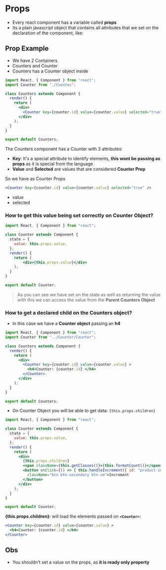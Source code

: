 # Props

- Every react component has a variable called **props**
- Its a plain javascript object that contains all attributes that we set
  on the declaration of the component, like:

## Prop Example

- We have 2 Containers
- Counters and Counter
- Counters has a Counter object inside

```jsx
import React, { Component } from "react";
import Counter from "./Counter";

class Counters extends Component {
  render() {
    return (
      <div>
        <Counter key={counter.id} value={counter.value} selected="true" />
      </div>
    );
  }
}

export default Counters;
```
The Counters component has a Counter with 3 attributes:
* **Key**: It's a special attribute to identify elements, **this wont
  be passing as props** as it is special from the language
* **Value** and **Selected** are values that are considered **Counter Prop**

So we have as Counter Props
```jsx
<Counter key={counter.id} value={counter.value} selected="true" />
```
* value
* selected


### How to get this value being set correctly on Counter Object?
```jsx
import React, { Component } from "react";

class Counter extends Component {
  state = {
    value: this.props.value,
  };
  render() {
    return (
        <div>{this.props.value}</div>
    );
  }
}

export default Counter;
```
> As you can see we have set on the state as well as returning the value
> with this we can access the value from the **Parent Counters Object**

### How to get a declared child on the Counters object?
* In this case we have a **Counter object** passing an **h4**
```jsx
import React, { Component } from "react";
import Counter from "../Counter/Counter";

class Counters extends Component {
  render() {
    return (
      <div>
        <Counter key={counter.id} value={counter.value} >
          <h4>Counter: {counter.id} </h4>
        </Counter>
      </div>
    );
  }
}

export default Counters;
```
* On Counter Object you will be able to get data:
  `{this.props.children}`
```jsx
import React, { Component } from "react";

class Counter extends Component {
  state = {
    value: this.props.value,
  };
  render() {
    return (
      <div>
        {this.props.children}
        <span className={this.getClasses()}>{this.formatCount()}</span>
        <button onClick={() => { this.handleIncrement({ id: "product-id" }); }}
          className="btn btn-secondary btn-sm">Increment
        </button>
      </div>
    );
  }
}

export default Counter;
```
**{this.props.children}**: will load the elements passed on
**`<Counter>`**:
```jsx
<Counter key={counter.id} value={counter.value} >
  <h4>Counter: {counter.id} </h4>
</Counter>
```

## Obs
* You shouldn't set a value on the props, as **it is ready only property**

